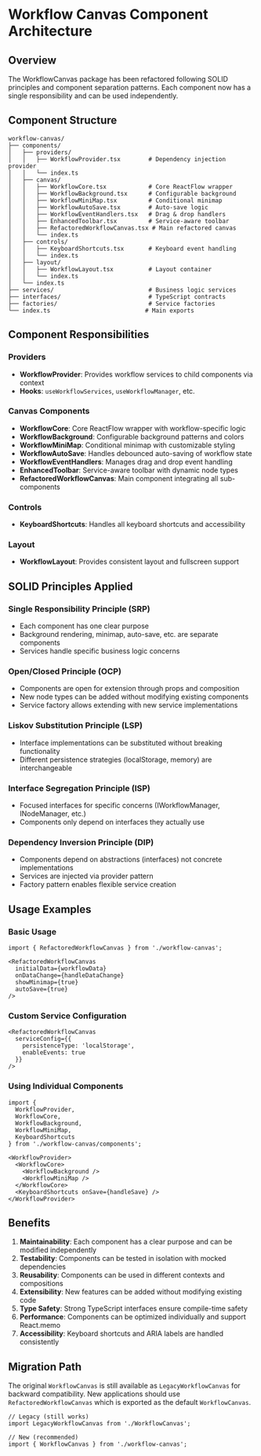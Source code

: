 # Workflow Canvas Component Architecture

## Overview
The WorkflowCanvas package has been refactored following SOLID principles and component separation patterns. Each component now has a single responsibility and can be used independently.

## Component Structure

```
workflow-canvas/
├── components/
│   ├── providers/
│   │   ├── WorkflowProvider.tsx        # Dependency injection provider
│   │   └── index.ts
│   ├── canvas/
│   │   ├── WorkflowCore.tsx            # Core ReactFlow wrapper
│   │   ├── WorkflowBackground.tsx      # Configurable background
│   │   ├── WorkflowMiniMap.tsx         # Conditional minimap
│   │   ├── WorkflowAutoSave.tsx        # Auto-save logic
│   │   ├── WorkflowEventHandlers.tsx   # Drag & drop handlers
│   │   ├── EnhancedToolbar.tsx         # Service-aware toolbar
│   │   ├── RefactoredWorkflowCanvas.tsx # Main refactored canvas
│   │   └── index.ts
│   ├── controls/
│   │   ├── KeyboardShortcuts.tsx       # Keyboard event handling
│   │   └── index.ts
│   ├── layout/
│   │   ├── WorkflowLayout.tsx          # Layout container
│   │   └── index.ts
│   └── index.ts
├── services/                           # Business logic services
├── interfaces/                         # TypeScript contracts
├── factories/                          # Service factories
└── index.ts                           # Main exports
```

## Component Responsibilities

### Providers
- **WorkflowProvider**: Provides workflow services to child components via context
- **Hooks**: `useWorkflowServices`, `useWorkflowManager`, etc.

### Canvas Components
- **WorkflowCore**: Core ReactFlow wrapper with workflow-specific logic
- **WorkflowBackground**: Configurable background patterns and colors
- **WorkflowMiniMap**: Conditional minimap with customizable styling
- **WorkflowAutoSave**: Handles debounced auto-saving of workflow state
- **WorkflowEventHandlers**: Manages drag and drop event handling
- **EnhancedToolbar**: Service-aware toolbar with dynamic node types
- **RefactoredWorkflowCanvas**: Main component integrating all sub-components

### Controls
- **KeyboardShortcuts**: Handles all keyboard shortcuts and accessibility

### Layout
- **WorkflowLayout**: Provides consistent layout and fullscreen support

## SOLID Principles Applied

### Single Responsibility Principle (SRP)
- Each component has one clear purpose
- Background rendering, minimap, auto-save, etc. are separate components
- Services handle specific business logic concerns

### Open/Closed Principle (OCP)
- Components are open for extension through props and composition
- New node types can be added without modifying existing components
- Service factory allows extending with new service implementations

### Liskov Substitution Principle (LSP)
- Interface implementations can be substituted without breaking functionality
- Different persistence strategies (localStorage, memory) are interchangeable

### Interface Segregation Principle (ISP)
- Focused interfaces for specific concerns (IWorkflowManager, INodeManager, etc.)
- Components only depend on interfaces they actually use

### Dependency Inversion Principle (DIP)
- Components depend on abstractions (interfaces) not concrete implementations
- Services are injected via provider pattern
- Factory pattern enables flexible service creation

## Usage Examples

### Basic Usage
```tsx
import { RefactoredWorkflowCanvas } from './workflow-canvas';

<RefactoredWorkflowCanvas
  initialData={workflowData}
  onDataChange={handleDataChange}
  showMinimap={true}
  autoSave={true}
/>
```

### Custom Service Configuration
```tsx
<RefactoredWorkflowCanvas
  serviceConfig={{
    persistenceType: 'localStorage',
    enableEvents: true
  }}
/>
```

### Using Individual Components
```tsx
import { 
  WorkflowProvider,
  WorkflowCore,
  WorkflowBackground,
  WorkflowMiniMap,
  KeyboardShortcuts
} from './workflow-canvas/components';

<WorkflowProvider>
  <WorkflowCore>
    <WorkflowBackground />
    <WorkflowMiniMap />
  </WorkflowCore>
  <KeyboardShortcuts onSave={handleSave} />
</WorkflowProvider>
```

## Benefits

1. **Maintainability**: Each component has a clear purpose and can be modified independently
2. **Testability**: Components can be tested in isolation with mocked dependencies
3. **Reusability**: Components can be used in different contexts and compositions
4. **Extensibility**: New features can be added without modifying existing code
5. **Type Safety**: Strong TypeScript interfaces ensure compile-time safety
6. **Performance**: Components can be optimized individually and support React.memo
7. **Accessibility**: Keyboard shortcuts and ARIA labels are handled consistently

## Migration Path

The original `WorkflowCanvas` is still available as `LegacyWorkflowCanvas` for backward compatibility. New applications should use `RefactoredWorkflowCanvas` which is exported as the default `WorkflowCanvas`.

```tsx
// Legacy (still works)
import LegacyWorkflowCanvas from './WorkflowCanvas';

// New (recommended)
import { WorkflowCanvas } from './workflow-canvas';
```